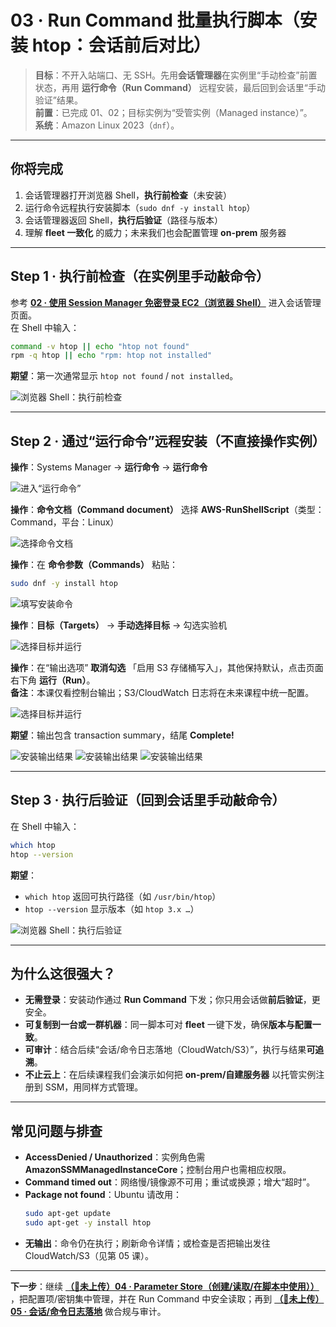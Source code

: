 # 03 · Run Command 批量执行脚本（安装 htop：会话前后对比）

> **目标**：不开入站端口、无 SSH。先用**会话管理器**在实例里“手动检查”前置状态，再用 **运行命令（Run Command）** 远程安装，最后回到会话里“手动验证”结果。  
> **前置**：已完成 01、02；目标实例为“受管实例（Managed instance）”。  
> **系统**：Amazon Linux 2023（`dnf`）。  

---
## 你将完成

1. 会话管理器打开浏览器 Shell，**执行前检查**（未安装）
2. 运行命令远程执行安装脚本（`sudo dnf -y install htop`）
3. 会话管理器返回 Shell，**执行后验证**（路径与版本）
4. 理解 **fleet 一致化** 的威力；未来我们也会配置管理 **on-prem** 服务器

---
## Step 1 · 执行前检查（在实例里手动敲命令）

参考 **[02 · 使用 Session Manager 免密登录 EC2（浏览器 Shell）](./02_ssm_session.md)**  进入会话管理页面。  
在 Shell 中输入：
 ```bash
command -v htop || echo "htop not found"
rpm -q htop || echo "rpm: htop not installed"
```

**期望**：第一次通常显示 `htop not found` / `not installed`。  

![浏览器 Shell：执行前检查](./img/03_run_command/02_precheck_shell.png)

---
## Step 2 · 通过“运行命令”远程安装（不直接操作实例）

**操作**：Systems Manager → **运行命令** → **运行命令**  

![进入“运行命令”](./img/03_run_command/03_run_home.png)

**操作**：**命令文档（Command document）** 选择 **AWS-RunShellScript**（类型：Command，平台：Linux）

![选择命令文档](./img/03_run_command/04_doc_select.png)

**操作**：在 **命令参数（Commands）** 粘贴：

```bash
sudo dnf -y install htop
```
![填写安装命令](./img/03_run_command/05_commands_install.png)

**操作**：**目标（Targets）** → **手动选择目标** → 勾选实验机

![选择目标并运行](./img/03_run_command/06_targets_run.png)

**操作**：在“输出选项” **取消勾选** 「启用 S3 存储桶写入」，其他保持默认，点击页面右下角 **运行（Run）**。  
**备注**：本课仅看控制台输出；S3/CloudWatch 日志将在未来课程中统一配置。

![选择目标并运行](./img/03_run_command/07_output_options.png)

**期望**：输出包含 transaction summary，结尾 **Complete!**  

![安装输出结果](./img/03_run_command/08_output_install_1.png)
![安装输出结果](./img/03_run_command/08_output_install_2.png)
![安装输出结果](./img/03_run_command/08_output_install_3.png)

---
## Step 3 · 执行后验证（回到会话里手动敲命令）
在 Shell 中输入：
```bash
which htop
htop --version
```

**期望**：
* `which htop` 返回可执行路径（如 `/usr/bin/htop`）
* `htop --version` 显示版本（如 `htop 3.x …`）

![浏览器 Shell：执行后验证](./img/03_run_command/09_postcheck_shell.png)

---
## 为什么这很强大？

* **无需登录**：安装动作通过 **Run Command** 下发；你只用会话做**前后验证**，更安全。
* **可复制到一台或一群机器**：同一脚本可对 **fleet** 一键下发，确保**版本与配置一致**。
* **可审计**：结合后续“会话/命令日志落地（CloudWatch/S3）”，执行与结果**可追溯**。
* **不止云上**：在后续课程我们会演示如何把 **on-prem/自建服务器** 以托管实例注册到 SSM，用同样方式管理。

---
## 常见问题与排查

* **AccessDenied / Unauthorized**：实例角色需 **AmazonSSMManagedInstanceCore**；控制台用户也需相应权限。
* **Command timed out**：网络慢/镜像源不可用；重试或换源；增大“超时”。
* **Package not found**：Ubuntu 请改用：
  ```bash
  sudo apt-get update
  sudo apt-get -y install htop
  ```
* **无输出**：命令仍在执行；刷新命令详情；或检查是否把输出发往 CloudWatch/S3（见第 05 课）。

---
**下一步**：继续 **[（🙏未上传）04 · Parameter Store（创建/读取/在脚本中使用））](./04_parameter_store.md)**  ，把配置项/密钥集中管理，并在 Run Command 中安全读取；再到 **[（🙏未上传）05 · 会话/命令日志落地](./05_session_logging.md)**   做合规与审计。